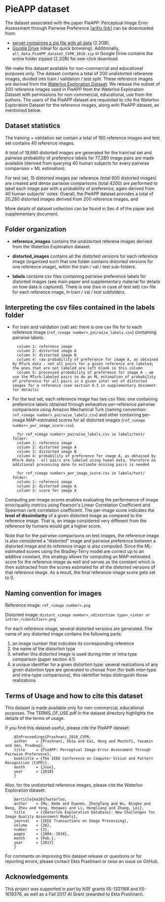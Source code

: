 
# PieAPP dataset 
The dataset associated with the paper PieAPP: Perceptual Image Error Assessment through Pairwise Preference [[arXiv link](https://arxiv.org/abs/1806.02067)] can be downloaded from:
- [server containing a zip file with all data](https://web.ece.ucsb.edu/~ekta/projects/PieAPPv0.1/all_data_PieAPP_dataset_CVPR_2018.zip) (2.2GB),
- [Google Drive](https://drive.google.com/drive/folders/10RmBhfZFHESCXhhWq0b3BkO5z8ryw85p?usp=sharing) (ideal for quick browsing). Additionally, `all_data_PieAPP_dataset_CVPR_2018.zip` in Google Drive contains the entire folder zipped (2.2GB) for one-click download.

We make this dataset available for non-commercial and educational purposes only. 
The dataset contains a total of 200 undistorted reference images, divided into train / validation / test split.
These reference images are derived from the [Waterloo Exploration Dataset](https://ece.uwaterloo.ca/~k29ma/exploration/). We release the subset of 200 reference images used in PieAPP from the Waterloo Exploration Dataset with permissions for non-commercial, educational, use from the authors.
The users of the PieAPP dataset are requested to cite the Waterloo Exploration Dataset for the reference images, along with PieAPP dataset, as mentioned below.

## Dataset statistics
The training + validation set contain a total of 160 reference images and test set contains 40 reference images.

A total of 19,680 distorted images are generated for the train/val set and pairwise probability of preference labels for 77,280 image pairs are made available (derived from querying 40 human subjects for every pairwise comparison + ML estimation).

For test set, 15 distorted images per reference (total 600 distorted images) are created and dense pariwise comparisons (total 4200) are performed to label each image pair with a probability of preference, again derived from 40 human subjects' votes.
Overall, the PieAPP dataset provides a total of 20,280 distorted images derived from 200 reference images, and 

More details of dataset collection can be found in Sec.4 of the paper and supplementary document.

## Folder organization

- **reference_images** contains the undistorted referene images derived from the Waterloo Exploration dataset. 

- **distorted_images** contains all the distorted versions for each reference image (organized such that one folder contains distorted versions for one reference image), within the train / val / test sub-folders.

- **labels** contains csv files containing pairwise preference labels for distorted images (see main paper and supplementary material for details on how data is captured). There is one (two in case of test set) csv file for each reference image, in train / val / test subfolders.

## Interpreting the csv files contained in the labels folder

- For train and validation (val) set: there is one csv file for to each reference image (`ref_<image number>_pairwise_labels.csv`) containing pairwise labels:
        
        column 1: reference image
        column 2: distorted image A
        column 3: distorted image B
        column 4: raw probability of preference for image A, as obtained by MTurk data - not all pairs for a given reference are labeled; the ones that are not labeled are left blank in this column
        column 5: processed probability of preference for image A - we use the MTurk-labeled pairs to do an ML estimation of probability of preference for all pairs in a given inter set of distorted images for a reference (see section 4.3 in supplementary document for details)

- For the test set, each reference image has two csv files: one containing preference labels obtained through exhaustive per-reference pairwise comparisons using Amazon Mechanical Turk (naming convention: `ref_<image number>_pairwise_labels.csv`) 
and other containing per-image MAP-estimated scores for all distorted images (`ref_<image number>_per_image_score.csv`). 

        for ref_<image number>_pairwise_labels.csv in labels/test/ folder:
        column 1: reference image
        column 2: distorted image A
        column 3: distorted image B
        column 4: probability of preference for image A, as obtained by MTurk data - all pairs are labeled using human data, therefore no additional processing done to estimate missing pairs is needed

        for ref_<image number>_per_image_score.csv in labels/test/ folder:
        column 1: reference image
        column 2: distorted image A
        column 3: score for image A

Computing per-image scores enables evaluating the performance of image error/quality metrics using Pearson's Linear Correlation Coefficient and Spearman rank correlation coefficient. 
The per-image score indicates the **level of dissimilarity** of a given distorted image as compared to the reference image. That is, an image considered very different from the reference by humans would get a higher score.

Note that for the pairwise comparisons on test images, the reference image is also considered a "distorted" image and pairwise preference between a distorted image and its reference image is also computed. Since the ML-estimated scores using the Bradley-Terry model are correct up to an additive constant, this strategy allows for computing an MAP-estimated score for the reference image as well and serves as the constant which is then subtracted from the scores estimated for all the distorted versions of that reference image. As a result, the final reference-image score gets set to 0.

## Naming convention for images

Reference image: `ref_<image number>.png`

Distorted image: `distort_<image number>_<distortion type>_<inter or intra>_<identifier>.png`

For each reference image, several distorted versions are generated.
The name of any distorted image contains the following parts:
1. an image number that indicates its corresponding reference
2. the name of the distortion type
3. whether this distorted image is used during inter or intra type comparison (paper section 4.1) 
4. a unique identifier for a given distortion type: several realizations of any given distortion type are generated to choose from (for both inter-type and intra-type comparisons), this identifier helps distinguish those realizations

## Terms of Usage and how to cite this dataset
This dataset is made available only for non-commercial, educational purposes. The TERMS_OF_USE.pdf in the dataset directory highlights the details of the terms of usage.

If you find this dataset useful, please cite the PieAPP dataset:
        
        @InProceedings{Prashnani_2018_CVPR,
        author    = {Prashnani, Ekta and Cai, Hong and Mostofi, Yasamin and Sen, Pradeep},
        title     = {PieAPP: Perceptual Image-Error Assessment Through Pairwise Preference},
        booktitle = {The IEEE Conference on Computer Vision and Pattern Recognition (CVPR)},
        month     = {June},
        year      = {2018}
        }


Also, for the undistorted reference images, please cite the Waterloo Exploration dataset:
        
        @article{ma2017waterloo,
        author    = {Ma, Kede and Duanmu, Zhengfang and Wu, Qingbo and Wang, Zhou and Yong, Hongwei and Li, Hongliang and Zhang, Lei}, 
        title     = {{Waterloo Exploration Database}: New Challenges for Image Quality Assessment Models}, 
        journal   = {IEEE Transactions on Image Processing},
        volume    = {26},
        number    = {2},
        pages     = {1004--1016},
        month     = {Feb.},
        year      = {2017}
        }


For comments on improving this dataset release or questions or for reporting errors, please contact Ekta Prashnani or raise an issue on GitHub.

## Acknowledgements
This project was supported in part by NSF grants IIS-1321168 and IIS-1619376, as well as a Fall 2017 AI Grant (awarded to Ekta Prashnani).

